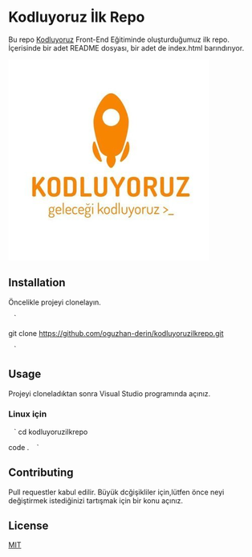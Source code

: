 # Kodluyoruz İlk Repo
Bu repo [Kodluyoruz](http://https://www.kodluyoruz.org/) Front-End Eğitiminde oluşturduğumuz ilk repo. İçerisinde bir adet README dosyası, bir adet de index.html barındırıyor.

![Proje Resmi](https://raw.githubusercontent.com/Kodluyoruz/taskforce/git/git/markdown-nedir-nasil-kullaniriz-/figures/kodluyoruz_logo.jpg)

## Installation
Öncelikle projeyi clonelayın.

` ` ` 

git clone https://github.com/oguzhan-derin/kodluyoruzilkrepo.git

` ` ` 

## Usage

Projeyi cloneladıktan sonra Visual Studio programında açınız.

### Linux için

` ` ` 
cd kodluyoruzilkrepo

code .
` ` ` 

## Contributing

Pull requestler kabul edilir. Büyük dcğişikliler için,lütfen önce neyi değiştirmek istediğinizi tartışmak için bir konu açınız.

## License

[MIT](https://github.com/oguzhan-derin/kodluyoruzilkrepo/blob/main/LICENSE)
